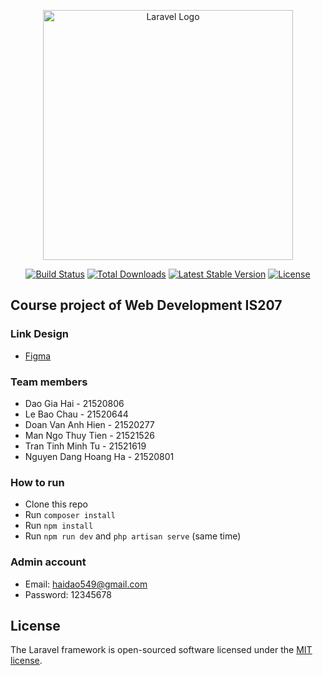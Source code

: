 <p align="center"><a href="https://laravel.com" target="_blank"><img src="https://raw.githubusercontent.com/laravel/art/master/logo-lockup/5%20SVG/2%20CMYK/1%20Full%20Color/laravel-logolockup-cmyk-red.svg" width="400" alt="Laravel Logo"></a></p>

<p align="center">
<a href="https://github.com/laravel/framework/actions"><img src="https://github.com/laravel/framework/workflows/tests/badge.svg" alt="Build Status"></a>
<a href="https://packagist.org/packages/laravel/framework"><img src="https://img.shields.io/packagist/dt/laravel/framework" alt="Total Downloads"></a>
<a href="https://packagist.org/packages/laravel/framework"><img src="https://img.shields.io/packagist/v/laravel/framework" alt="Latest Stable Version"></a>
<a href="https://packagist.org/packages/laravel/framework"><img src="https://img.shields.io/packagist/l/laravel/framework" alt="License"></a>
</p>

## Course project of Web Development IS207

### Link Design

- [Figma](https://www.figma.com/file/IyYh2PYsTNC3KyGn2tyIAv/F%26B-Pizza-Website?type=design&node-id=0-1&mode=design&t=gn9y1MudKoziQWrl-0)

### Team members

-   Dao Gia Hai - 21520806
-   Le Bao Chau - 21520644
-   Doan Van Anh Hien - 21520277
-   Man Ngo Thuy Tien - 21521526
-   Tran Tinh Minh Tu - 21521619
-   Nguyen Dang Hoang Ha - 21520801

### How to run

-   Clone this repo
-   Run `composer install`
-   Run `npm install`
-   Run `npm run dev` and `php artisan serve` (same time)

### Admin account

-   Email: haidao549@gmail.com
-   Password: 12345678

## License

The Laravel framework is open-sourced software licensed under the [MIT license](https://opensource.org/licenses/MIT).
